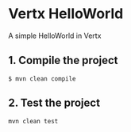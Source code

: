 # Vertx HelloWorld

A simple HelloWorld in Vertx

## 1. Compile the project

```shell
$ mvn clean compile
```

## 2. Test the project

```shell
mvn clean test
```